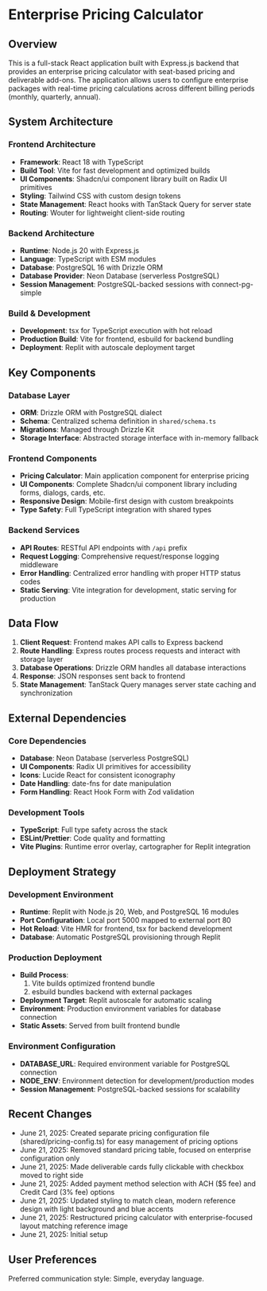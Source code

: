 # Enterprise Pricing Calculator

## Overview

This is a full-stack React application built with Express.js backend that provides an enterprise pricing calculator with seat-based pricing and deliverable add-ons. The application allows users to configure enterprise packages with real-time pricing calculations across different billing periods (monthly, quarterly, annual).

## System Architecture

### Frontend Architecture
- **Framework**: React 18 with TypeScript
- **Build Tool**: Vite for fast development and optimized builds
- **UI Components**: Shadcn/ui component library built on Radix UI primitives
- **Styling**: Tailwind CSS with custom design tokens
- **State Management**: React hooks with TanStack Query for server state
- **Routing**: Wouter for lightweight client-side routing

### Backend Architecture
- **Runtime**: Node.js 20 with Express.js
- **Language**: TypeScript with ESM modules
- **Database**: PostgreSQL 16 with Drizzle ORM
- **Database Provider**: Neon Database (serverless PostgreSQL)
- **Session Management**: PostgreSQL-backed sessions with connect-pg-simple

### Build & Development
- **Development**: tsx for TypeScript execution with hot reload
- **Production Build**: Vite for frontend, esbuild for backend bundling
- **Deployment**: Replit with autoscale deployment target

## Key Components

### Database Layer
- **ORM**: Drizzle ORM with PostgreSQL dialect
- **Schema**: Centralized schema definition in `shared/schema.ts`
- **Migrations**: Managed through Drizzle Kit
- **Storage Interface**: Abstracted storage interface with in-memory fallback

### Frontend Components
- **Pricing Calculator**: Main application component for enterprise pricing
- **UI Components**: Complete Shadcn/ui component library including forms, dialogs, cards, etc.
- **Responsive Design**: Mobile-first design with custom breakpoints
- **Type Safety**: Full TypeScript integration with shared types

### Backend Services
- **API Routes**: RESTful API endpoints with `/api` prefix
- **Request Logging**: Comprehensive request/response logging middleware
- **Error Handling**: Centralized error handling with proper HTTP status codes
- **Static Serving**: Vite integration for development, static serving for production

## Data Flow

1. **Client Request**: Frontend makes API calls to Express backend
2. **Route Handling**: Express routes process requests and interact with storage layer
3. **Database Operations**: Drizzle ORM handles all database interactions
4. **Response**: JSON responses sent back to frontend
5. **State Management**: TanStack Query manages server state caching and synchronization

## External Dependencies

### Core Dependencies
- **Database**: Neon Database (serverless PostgreSQL)
- **UI Components**: Radix UI primitives for accessibility
- **Icons**: Lucide React for consistent iconography
- **Date Handling**: date-fns for date manipulation
- **Form Handling**: React Hook Form with Zod validation

### Development Tools
- **TypeScript**: Full type safety across the stack
- **ESLint/Prettier**: Code quality and formatting
- **Vite Plugins**: Runtime error overlay, cartographer for Replit integration

## Deployment Strategy

### Development Environment
- **Runtime**: Replit with Node.js 20, Web, and PostgreSQL 16 modules
- **Port Configuration**: Local port 5000 mapped to external port 80
- **Hot Reload**: Vite HMR for frontend, tsx for backend development
- **Database**: Automatic PostgreSQL provisioning through Replit

### Production Deployment
- **Build Process**: 
  1. Vite builds optimized frontend bundle
  2. esbuild bundles backend with external packages
- **Deployment Target**: Replit autoscale for automatic scaling
- **Environment**: Production environment variables for database connection
- **Static Assets**: Served from built frontend bundle

### Environment Configuration
- **DATABASE_URL**: Required environment variable for PostgreSQL connection
- **NODE_ENV**: Environment detection for development/production modes
- **Session Management**: PostgreSQL-backed sessions for scalability

## Recent Changes

- June 21, 2025: Created separate pricing configuration file (shared/pricing-config.ts) for easy management of pricing options
- June 21, 2025: Removed standard pricing table, focused on enterprise configuration only
- June 21, 2025: Made deliverable cards fully clickable with checkbox moved to right side
- June 21, 2025: Added payment method selection with ACH ($5 fee) and Credit Card (3% fee) options
- June 21, 2025: Updated styling to match clean, modern reference design with light background and blue accents
- June 21, 2025: Restructured pricing calculator with enterprise-focused layout matching reference image
- June 21, 2025: Initial setup

## User Preferences

Preferred communication style: Simple, everyday language.